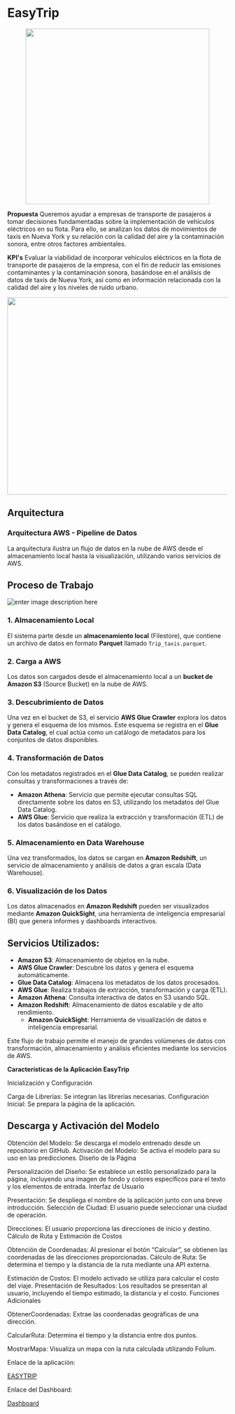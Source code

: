 # ****EasyTrip**** 

<p align="center">
<img src="https://i.postimg.cc/TYqKBYWV/Screenshot-2024-09-24-at-22-13-51.png", height="400px", width="420px">
<br/>
</p>

**Propuesta**
Queremos ayudar a empresas de transporte de pasajeros a tomar decisiones fundamentadas sobre la implementación de vehículos eléctricos en su flota. Para ello, se analizan los datos de movimientos de taxis en Nueva York y su relación con la calidad del aire y la contaminación sonora, entre otros factores ambientales.

**KPI's** Evaluar la viabilidad de incorporar vehículos eléctricos en la flota de transporte de pasajeros de la empresa, con el fin de reducir las emisiones contaminantes y la contaminación sonora, basándose en el análisis de datos de taxis de Nueva York, así como en información relacionada con la calidad del aire y los niveles de ruido urbano.

<p align="center">
<img src="https://i.postimg.cc/90yDmcgj/Screenshot-2024-09-25-at-14-26-16.png", height="450px", width="600px">
<br/>
</p>

## Arquitectura

### Arquitectura AWS - Pipeline de Datos
La arquitectura ilustra un flujo de datos en la nube de AWS desde el almacenamiento local hasta la visualización, utilizando varios servicios de AWS.

## Proceso de Trabajo

![enter image description here](https://i.postimg.cc/HWMc4tYP/Whats-App-Image-2024-09-20-at-15-49-12.jpg)

### 1. Almacenamiento Local
El sistema parte desde un **almacenamiento local** (Filestore), que contiene un archivo de datos en formato **Parquet** llamado `Trip_taxis.parquet`.

### 2. Carga a AWS
Los datos son cargados desde el almacenamiento local a un **bucket de Amazon S3** (Source Bucket) en la nube de AWS.

### 3. Descubrimiento de Datos
Una vez en el bucket de S3, el servicio **AWS Glue Crawler** explora los datos y genera el esquema de los mismos. Este esquema se registra en el **Glue Data Catalog**, el cual actúa como un catálogo de metadatos para los conjuntos de datos disponibles.

### 4. Transformación de Datos
Con los metadatos registrados en el **Glue Data Catalog**, se pueden realizar consultas y transformaciones a través de:
- **Amazon Athena**: Servicio que permite ejecutar consultas SQL directamente sobre los datos en S3, utilizando los metadatos del Glue Data Catalog.
- **AWS Glue**: Servicio que realiza la extracción y transformación (ETL) de los datos basándose en el catálogo.

### 5. Almacenamiento en Data Warehouse
Una vez transformados, los datos se cargan en **Amazon Redshift**, un servicio de almacenamiento y análisis de datos a gran escala (Data Warehouse).

### 6. Visualización de los Datos
Los datos almacenados en **Amazon Redshift** pueden ser visualizados mediante **Amazon QuickSight**, una herramienta de inteligencia empresarial (BI) que genera informes y dashboards interactivos.

## Servicios Utilizados:

- **Amazon S3**: Almacenamiento de objetos en la nube.
- **AWS Glue Crawler**: Descubre los datos y genera el esquema automáticamente.
- **Glue Data Catalog**: Almacena los metadatos de los datos procesados.
- **AWS Glue**: Realiza trabajos de extracción, transformación y carga (ETL).
- **Amazon Athena**: Consulta interactiva de datos en S3 usando SQL.
- **Amazon Redshift**: Almacenamiento de datos escalable y de alto rendimiento.
    - **Amazon QuickSight**: Herramienta de visualización de datos e inteligencia empresarial.

Este flujo de trabajo permite el manejo de grandes volúmenes de datos con transformación, almacenamiento y análisis eficientes mediante los servicios de AWS.

**Características de la Aplicación EasyTrip**

Inicialización y Configuración

Carga de Librerías: Se integran las librerías necesarias.
Configuración Inicial: Se prepara la página de la aplicación.

## Descarga y Activación del Modelo

Obtención del Modelo: Se descarga el modelo entrenado desde un repositorio en GitHub.
Activación del Modelo: Se activa el modelo para su uso en las predicciones.
Diseño de la Página

Personalización del Diseño: Se establece un estilo personalizado para la página, incluyendo una imagen de fondo y colores específicos para el texto y los elementos de entrada.
Interfaz de Usuario

Presentación: Se despliega el nombre de la aplicación junto con una breve introducción.
Selección de Ciudad: El usuario puede seleccionar una ciudad de operación.

Direcciones: El usuario proporciona las direcciones de inicio y destino.
Cálculo de Ruta y Estimación de Costos

Obtención de Coordenadas: Al presionar el botón “Calcular”, se obtienen las coordenadas de las direcciones proporcionadas.
Cálculo de Ruta: Se determina el tiempo y la distancia de la ruta mediante una API externa.

Estimación de Costos: El modelo activado se utiliza para calcular el costo del viaje.
Presentación de Resultados: Los resultados se presentan al usuario, incluyendo el tiempo estimado, la distancia y el costo.
Funciones Adicionales

ObtenerCoordenadas: Extrae las coordenadas geográficas de una dirección.

CalcularRuta: Determina el tiempo y la distancia entre dos puntos.

MostrarMapa: Visualiza un mapa con la ruta calculada utilizando Folium.

Enlace de la aplicación:

[EASYTRIP](https://pftaxisny-p2yxafytih7czw8pe5xygj.streamlit.app/)

Enlace del Dashboard:

[Dashboard](https://us-east-1.quicksight.aws.amazon.com/sn/dashboards/c2d87f9c-9348-4c42-b40e-c1fcea04fc71/sheets/c2d87f9c-9348-4c42-b40e-c1fcea04fc71_1800b16a-6f64-4519-bf7b-c4de47fef04c)

